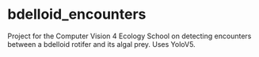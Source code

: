 # bdelloid_encounters
Project for the Computer Vision 4 Ecology School on detecting encounters between a bdelloid rotifer and its algal prey. Uses YoloV5.
